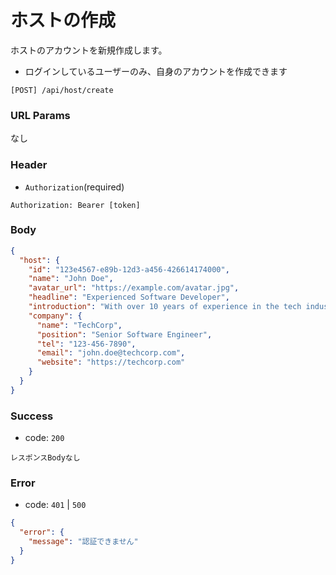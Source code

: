 # ホストの作成

ホストのアカウントを新規作成します。

- ログインしているユーザーのみ、自身のアカウントを作成できます

```
[POST] /api/host/create
```

### URL Params

なし

### Header

- `Authorization`(required)

```
Authorization: Bearer [token]
```

### Body

```json
{
  "host": {
    "id": "123e4567-e89b-12d3-a456-426614174000",
    "name": "John Doe",
    "avatar_url": "https://example.com/avatar.jpg",
    "headline": "Experienced Software Developer",
    "introduction": "With over 10 years of experience in the tech industry, I have honed my skills in full-stack development, cloud computing, and machine learning.",
    "company": {
      "name": "TechCorp",
      "position": "Senior Software Engineer",
      "tel": "123-456-7890",
      "email": "john.doe@techcorp.com",
      "website": "https://techcorp.com"
    }
  }
}
```

### Success

- code: `200`

```
レスポンスBodyなし
```

### Error

- code: `401` | `500`

```json
{
  "error": {
    "message": "認証できません"
  }
}
```
